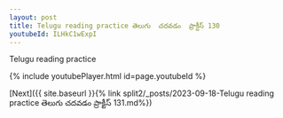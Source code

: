```yaml
---
layout: post
title: Telugu reading practice తెలుగు  చదవడం  ప్రాక్టీస్ 130
youtubeId: ILHkC1wExpI
---
```

 
 
Telugu reading practice
 
 
 
 
 


{% include youtubePlayer.html id=page.youtubeId %}
 
[Next]({{ site.baseurl }}{% link  split2/_posts/2023-09-18-Telugu reading practice తెలుగు  చదవడం  ప్రాక్టీస్ 131.md%})
 
